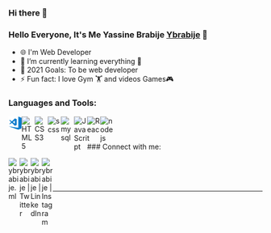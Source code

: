 ### Hi there 👋

### Hello Everyone, It's Me Yassine Brabije  [Ybrabije][website] 👋

- 🌐 I'm Web Developer
- 🌱 I’m currently learning everything 💪
- 🥅 2021 Goals: To be web developer
- ⚡ Fun fact: I love Gym 🏋 and videos Games🎮
### Languages and Tools:
<img align="left" alt="Visual Studio Code" width="26px" src="https://raw.githubusercontent.com/github/explore/80688e429a7d4ef2fca1e82350fe8e3517d3494d/topics/visual-studio-code/visual-studio-code.png" />
<img align="left" alt="HTML5" width="26px" src="https://image.flaticon.com/icons/png/128/174/174854.png" /> 
<img align="left" alt="CSS3" width="26px" src="https://image.flaticon.com/icons/png/128/732/732190.png" /> 
<img align="left" alt="scss" width="26px" src="https://image.flaticon.com/icons/png/128/919/919831.png" /> 
<img align="left" alt="mysql" width="26px" src="https://image.flaticon.com/icons/png/128/919/919828.png" /> 
<img align="left" alt="JavaScript" width="26px" src="https://image.flaticon.com/icons/png/128/919/919836.png"/> 
<img align="left" alt="React" width="26px" src="https://image.flaticon.com/icons/png/128/1260/1260667.png" /> 
<img align="left" alt="nodejs" width="26px" src="https://image.flaticon.com/icons/png/128/919/919825.png" /> 

 <br />
 <br />
 <br />
### Connect with me:
<br />

<img align="left" alt="ybrabije.ml" width="22px" src="https://image.flaticon.com/icons/png/128/975/975645.png" />[][website]
<img align="left" alt="ybrabije | Twitter" width="22px" src="https://image.flaticon.com/icons/png/128/733/733579.png" />[][twitter]
<img align="left" alt="ybrabije | LinkedIn" width="22px" src="https://image.flaticon.com/icons/png/128/145/145807.png" />[][linkedin]
<img align="left" alt="ybrabije | Instagram" width="22px" src="https://image.flaticon.com/icons/png/128/3955/3955024.png" />[][instagram]
<br />
<br />
<br />
 
--- 
[website]: https://ybrabije.ml
[twitter]: https://twitter.com/YBrabije
[instagram]: https://www.instagram.com/brabijey/
[linkedin]: https://www.linkedin.com/in/yassine-brabije-b5b5a31b5/





